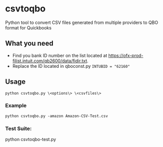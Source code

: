 # csvtoqbo

Python tool to convert CSV files generated from multiple providers to QBO format for Quickbooks

## What you need

- Find you bank ID number on the list located at https://ofx-prod-filist.intuit.com/qb2600/data/fidir.txt.
- Replace the ID located in qboconst.py `INTUBID = "62160"`

## Usage

`python csvtoqbo.py \<options\> \<csvfiles\>`

### Example

`python csvtoqbo.py -amazon Amazon-CSV-Test.csv`

### Test Suite:

python csvtoqbo-test.py
